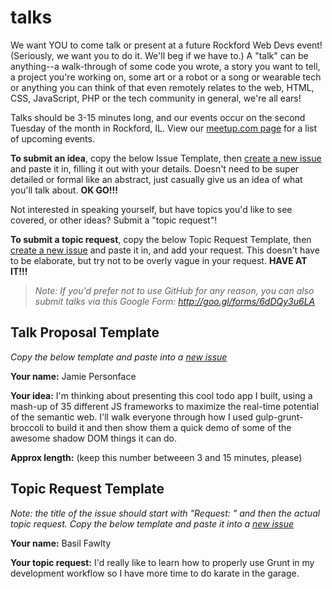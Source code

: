 # talks

We want YOU to come talk or present at a future Rockford Web Devs event! (Seriously, we want you to do it. We'll beg if we have to.) A "talk" can be anything--a walk-through of some code you wrote, a story you want to tell, a project you're working on, some art or a robot or a song or wearable tech or anything you can think of that even remotely relates to the web, HTML, CSS, JavaScript, PHP or the tech community in general, we're all ears!

Talks should be 3-15 minutes long, and our events occur on the second Tuesday of the month in Rockford, IL. View our [meetup.com page](http://www.meetup.com/Rockford-Web-Devs) for a list of upcoming events.

**To submit an idea**, copy the below Issue Template, then [create a new issue](https://github.com/rockfordweb/talks/issues/new) and paste it in, filling it out with your details. Doesn't need to be super detailed or formal like an abstract, just casually give us an idea of what you'll talk about. **OK GO!!!**

Not interested in speaking yourself, but have topics you'd like to see covered, or other ideas? Submit a "topic request"!

**To submit a topic request**, copy the below Topic Request Template, then [create a new issue](https://github.com/rockfordweb/talks/issues/new) and paste it in, and add your request. This doesn't have to be elaborate, but try not to be overly vague in your request. **HAVE AT IT!!!**

> _Note: If you'd prefer not to use GitHub for any reason, you can also submit talks via this Google Form: http://goo.gl/forms/6dDQy3u6LA_

## Talk Proposal Template

_Copy the below template and paste into a [new issue](https://github.com/rockfordweb/talks/issues/new)_

**Your name:** Jamie Personface

**Your idea:** I'm thinking about presenting this cool todo app I built, using a mash-up of 35 different JS frameworks to maximize the real-time potential of the semantic web. I'll walk everyone through how I used gulp-grunt-broccoli to build it and then show them a quick demo of some of the awesome shadow DOM things it can do.

**Approx length:** (keep this number betweeen 3 and 15 minutes, please)

## Topic Request Template

_Note: the title of the issue should start with "Request: " and then the actual topic request. Copy the below template and paste it into a [new issue](https://github.com/rockfordweb/talks/issues/new)_

**Your name:** Basil Fawlty

**Your topic request:** I'd really like to learn how to properly use Grunt in my development workflow so I have more time to do karate in the garage.
